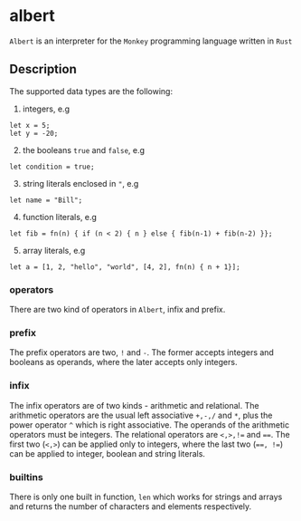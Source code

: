 # albert
`Albert` is an interpreter for the `Monkey` programming language written in `Rust`

## Description
The supported data types are the following:
1. integers, e.g
```
let x = 5;
let y = -20;
```
2. the booleans `true` and `false`, e.g
```
let condition = true;
```
3. string literals enclosed in `"`, e.g
```
let name = "Bill";
```
4. function literals, e.g
```
let fib = fn(n) { if (n < 2) { n } else { fib(n-1) + fib(n-2) }};
```
5. array literals, e.g
```
let a = [1, 2, "hello", "world", [4, 2], fn(n) { n + 1}];
```

### operators
There are two kind of operators in `Albert`, infix and prefix. 
### prefix
The prefix operators are two, `!` and `-`. The former accepts integers and booleans as operands, where the later accepts only integers. 
### infix
The infix operators are of two kinds - arithmetic and relational. The arithmetic operators are the usual left associative `+,-,/` and `*`, plus the power operator `^` which is right associative. The operands of the arithmetic operators must be integers. The relational operators are `<,>,!=` and `==`. The first two (`<,>`) can be applied only to integers, where the last two (`==, !=`) can be applied to integer, boolean and string literals.

### builtins 
There is only one built in function, `len` which works for strings and arrays and returns the number of characters and elements respectively. 
